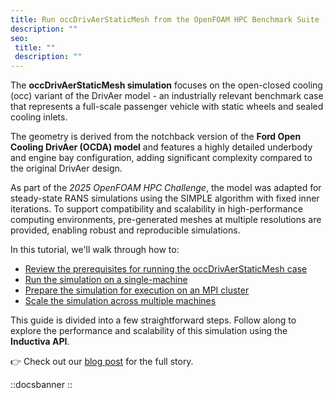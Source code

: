 ```yaml
---
title: Run occDrivAerStaticMesh from the OpenFOAM HPC Benchmark Suite
description: ""
seo:
 title: ""
 description: ""
---
```


The **occDrivAerStaticMesh simulation** focuses on the open-closed cooling (occ) variant of the DrivAer model -
an industrially relevant benchmark case that represents a full-scale passenger vehicle with static wheels and sealed cooling inlets.

The geometry is derived from the notchback version of the **Ford Open Cooling DrivAer (OCDA) model** and features a highly
detailed underbody and engine bay configuration, adding significant complexity compared to the original DrivAer design.

As part of the *2025 OpenFOAM HPC Challenge*, the model was adapted for steady-state
RANS simulations using the SIMPLE algorithm with fixed inner iterations. To support compatibility and scalability in
high-performance computing environments, pre-generated meshes at multiple resolutions are provided, enabling robust and
reproducible simulations.

In this tutorial, we'll walk through how to:
- [Review the prerequisites for running the occDrivAerStaticMesh case](0.section1.md)
- [Run the simulation on a single-machine](1.section2.md)
- [Prepare the simulation for execution on an MPI cluster](2.section3.md)
- [Scale the simulation across multiple machines](3.section4.md)

This guide is divided into a few straightforward steps. Follow along to explore the performance and scalability of this simulation
using the **Inductiva API**.

👉 Check out our [blog post](https://inductiva.ai/blog/article/from-supercomputer-to-cloud-a-new-era-for-openfoam-simulations) for the full story.

::docsbanner
::


